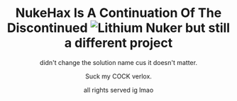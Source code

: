 <div align="center">

# NukeHax Is A Continuation Of The Discontinued ![Lithium Nuker](https://github.com/verlox/Lithium-Nuker-2) but still a different project

didn't change the solution name cus it doesn't matter.

Suck my COCK verlox.

all rights served ig lmao

